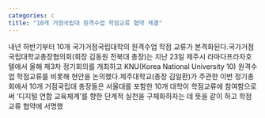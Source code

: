 ```yaml
---
categories: c
title: "10개 거점국립대 원격수업 학점교류 협약 체결"
---
```

내년 하반기부터 10개 국가거점국립대학의 원격수업 학점 교류가 본격화된다.국가거점국립대학교총장협의회(회장 김동원 전북대 총장)는 지난 23일 제주시 라마다프라자호텔에서 올해 제3차 정기회의를 개최하고 KNU(Korea National University 10) 원격수업 학점교류를 비롯해 현안을 논의했다.제주대학교(총장 김일환)가 주관한 이번 정기총회에서 10개 거점국립대 총장들은 서울대를 포함한 10개 대학이 학점교류에 참여함으로써 ‘디지털 연합 교육체계’를 향한 단계적 실천을 구체화하자는 데 뜻을 같이 하고 학점교류 협약에 서명했
